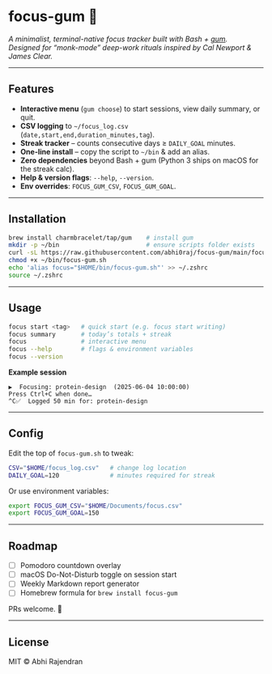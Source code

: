 # focus-gum 🧠

*A minimalist, terminal-native focus tracker built with Bash + [gum](https://github.com/charmbracelet/gum).  
Designed for “monk-mode” deep-work rituals inspired by Cal Newport & James Clear.*

---

## Features
- **Interactive menu** (`gum choose`) to start sessions, view daily summary, or quit.
- **CSV logging** to `~/focus_log.csv`  (`date,start,end,duration_minutes,tag`).
- **Streak tracker** – counts consecutive days ≥ `DAILY_GOAL` minutes.
- **One-line install** – copy the script to `~/bin` & add an alias.
- **Zero dependencies** beyond Bash + gum (Python 3 ships on macOS for the streak calc).
- **Help & version flags**: `--help`, `--version`.
- **Env overrides**: `FOCUS_GUM_CSV`, `FOCUS_GUM_GOAL`.

---

## Installation

```bash
brew install charmbracelet/tap/gum    # install gum
mkdir -p ~/bin                        # ensure scripts folder exists
curl -sL https://raw.githubusercontent.com/abhi0raj/focus-gum/main/focus-gum.sh -o ~/bin/focus-gum.sh
chmod +x ~/bin/focus-gum.sh
echo 'alias focus="$HOME/bin/focus-gum.sh"' >> ~/.zshrc
source ~/.zshrc
```

---

## Usage

```bash
focus start <tag>   # quick start (e.g. focus start writing)
focus summary       # today’s totals + streak
focus               # interactive menu
focus --help        # flags & environment variables
focus --version
```

**Example session**

```text
▶️  Focusing: protein-design  (2025-06-04 10:00:00)
Press Ctrl+C when done…
^C✅  Logged 50 min for: protein-design
```

---

## Config

Edit the top of `focus-gum.sh` to tweak:

```bash
CSV="$HOME/focus_log.csv"   # change log location
DAILY_GOAL=120              # minutes required for streak
```

Or use environment variables:

```bash
export FOCUS_GUM_CSV="$HOME/Documents/focus.csv"
export FOCUS_GUM_GOAL=150
```

---

## Roadmap

- [ ] Pomodoro countdown overlay
- [ ] macOS Do-Not-Disturb toggle on session start
- [ ] Weekly Markdown report generator
- [ ] Homebrew formula for `brew install focus-gum`

PRs welcome. 🎉

---

## License
MIT © Abhi Rajendran

